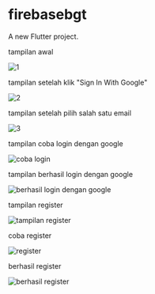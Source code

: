 # firebasebgt

A new Flutter project.

tampilan awal 

![1](https://user-images.githubusercontent.com/64759903/115435683-48e68c80-a234-11eb-82c9-dec21eababd6.jpeg)

tampilan setelah klik "Sign In With Google"

![2](https://user-images.githubusercontent.com/64759903/115435689-4ab05000-a234-11eb-8f22-25ae41f53abe.jpeg)

tampilan setelah pilih salah satu email

![3](https://user-images.githubusercontent.com/64759903/115435691-4b48e680-a234-11eb-8bbe-6145ba3a39a9.jpeg)

tampilan coba login dengan google

![coba login](https://user-images.githubusercontent.com/64759903/116199960-eb859a80-a761-11eb-8c5c-965f3aa563d7.jpeg)

tampilan berhasil login dengan google

![berhasil login dengan google](https://user-images.githubusercontent.com/64759903/116199968-ede7f480-a761-11eb-8ed4-12c6934bf13b.jpeg)

tampilan register

![tampilan register](https://user-images.githubusercontent.com/64759903/116199964-ecb6c780-a761-11eb-83a5-48d8e504a444.jpeg)

coba register

![register](https://user-images.githubusercontent.com/64759903/116199965-ed4f5e00-a761-11eb-95b2-214b5bc98ded.jpeg)

berhasil register 

![berhasil register](https://user-images.githubusercontent.com/64759903/116199970-ee808b00-a761-11eb-8508-0f0a1e7e96e3.jpeg)
